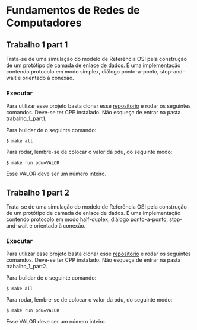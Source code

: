 # Fundamentos de Redes de Computadores

## Trabalho 1 part 1

Trata-se de uma simulação do modelo de Referência OSI pela construção de um protótipo de camada de enlace de dados. É uma implementação contendo protocolo em modo simplex, diálogo ponto-a-ponto, stop-and-wait e orientado à conexão.

### Executar

Para utilizar esse projeto basta clonar esse [repositorio](https://github.com/giovannabbottino/frc.git) e rodar os seguintes comandos. Deve-se ter CPP instalado. Não esqueça de entrar na pasta trabalho_1_part1.

Para buildar de o seguinte comando:
~~~
$ make all
~~~

Para rodar, lembre-se de colocar o valor da pdu, do seguinte modo:
~~~
$ make run pdu=VALOR
~~~

Esse VALOR deve ser um número inteiro.

## Trabalho 1 part 2

Trata-se de uma simulação do modelo de Referência OSI pela construção de um protótipo de camada de enlace de dados. É uma implementação contendo protocolo em modo half-duplex, diálogo ponto-a-ponto, stop-and-wait e orientado à conexão.

### Executar

Para utilizar esse projeto basta clonar esse [repositorio](https://github.com/giovannabbottino/frc.git) e rodar os seguintes comandos. Deve-se ter CPP instalado. Não esqueça de entrar na pasta trabalho_1_part2.

Para buildar de o seguinte comando:
~~~
$ make all
~~~

Para rodar, lembre-se de colocar o valor da pdu, do seguinte modo:
~~~
$ make run pdu=VALOR
~~~

Esse VALOR deve ser um número inteiro.
